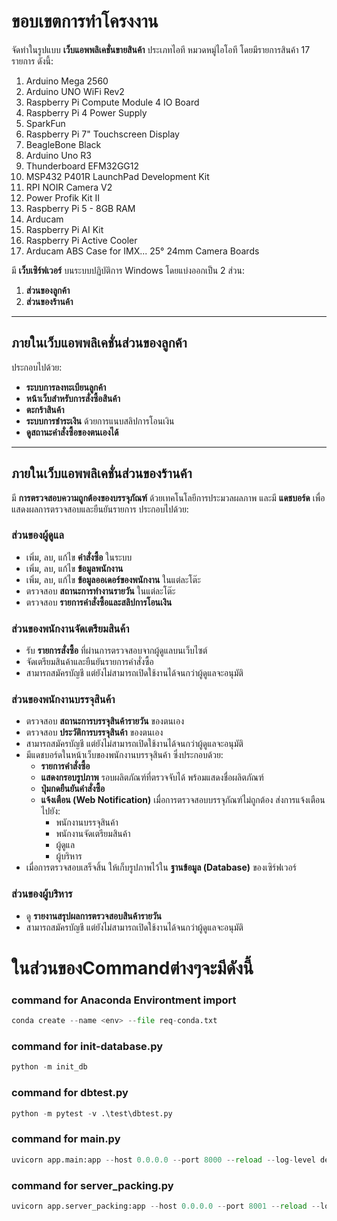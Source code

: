 # ขอบเขตการทำโครงงาน

จัดทำในรูปแบบ **เว็บแอพพลิเคชั่นขายสินค้า** ประเภทไอที หมวดหมู่ไอโอที โดยมีรายการสินค้า 17 รายการ ดังนี้:

1. Arduino Mega 2560
2. Arduino UNO WiFi Rev2
3. Raspberry Pi Compute Module 4 IO Board
4. Raspberry Pi 4 Power Supply
5. SparkFun
6. Raspberry Pi 7" Touchscreen Display
7. BeagleBone Black
8. Arduino Uno R3
9. Thunderboard EFM32GG12
10. MSP432 P401R LaunchPad Development Kit
11. RPI NOIR Camera V2
12. Power Profik Kit II
13. Raspberry Pi 5 - 8GB RAM
14. Arducam
15. Raspberry Pi AI Kit
16. Raspberry Pi Active Cooler
17. Arducam ABS Case for IMX... 25° 24mm Camera Boards

มี **เว็บเซิร์ฟเวอร์** บนระบบปฏิบัติการ Windows โดยแบ่งออกเป็น 2 ส่วน:

1. **ส่วนของลูกค้า**
2. **ส่วนของร้านค้า**

---

## **ภายในเว็บแอพพลิเคชั่นส่วนของลูกค้า**

ประกอบไปด้วย:

- **ระบบการลงทะเบียนลูกค้า**
- **หน้าเว็บสำหรับการสั่งซื้อสินค้า**
- **ตะกร้าสินค้า**
- **ระบบการชำระเงิน** ด้วยการแนบสลิปการโอนเงิน
- **ดูสถานะคำสั่งซื้อของตนเองได้**

---

## **ภายในเว็บแอพพลิเคชั่นส่วนของร้านค้า**

มี **การตรวจสอบความถูกต้องของบรรจุภัณฑ์** ด้วยเทคโนโลยีการประมวลผลภาพ และมี **แดชบอร์ด** เพื่อแสดงผลการตรวจสอบและยืนยันรายการ ประกอบไปด้วย:

### **ส่วนของผู้ดูแล**

- เพิ่ม, ลบ, แก้ไข **คำสั่งซื้อ** ในระบบ
- เพิ่ม, ลบ, แก้ไข **ข้อมูลพนักงาน**
- เพิ่ม, ลบ, แก้ไข **ข้อมูลออเดอร์ของพนักงาน** ในแต่ละโต๊ะ
- ตรวจสอบ **สถานะการทำงานรายวัน** ในแต่ละโต๊ะ
- ตรวจสอบ **รายการคำสั่งซื้อและสลิปการโอนเงิน**

### **ส่วนของพนักงานจัดเตรียมสินค้า**

- รับ **รายการสั่งซื้อ** ที่ผ่านการตรวจสอบจากผู้ดูแลบนเว็บไซต์
- จัดเตรียมสินค้าและยืนยันรายการคำสั่งซื้อ
- สามารถสมัครบัญชี แต่ยังไม่สามารถเปิดใช้งานได้จนกว่าผู้ดูแลจะอนุมัติ

### **ส่วนของพนักงานบรรจุสินค้า**

- ตรวจสอบ **สถานะการบรรจุสินค้ารายวัน** ของตนเอง
- ตรวจสอบ **ประวัติการบรรจุสินค้า** ของตนเอง
- สามารถสมัครบัญชี แต่ยังไม่สามารถเปิดใช้งานได้จนกว่าผู้ดูแลจะอนุมัติ
- มีแดชบอร์ดในหน้าเว็บของพนักงานบรรจุสินค้า ซึ่งประกอบด้วย:
  - **รายการคำสั่งซื้อ**
  - **แสดงกรอบรูปภาพ** รอบผลิตภัณฑ์ที่ตรวจจับได้ พร้อมแสดงชื่อผลิตภัณฑ์
  - **ปุ่มกดยืนยันคำสั่งซื้อ**
  - **แจ้งเตือน (Web Notification)** เมื่อการตรวจสอบบรรจุภัณฑ์ไม่ถูกต้อง ส่งการแจ้งเตือนไปยัง:
    - พนักงานบรรจุสินค้า
    - พนักงานจัดเตรียมสินค้า
    - ผู้ดูแล
    - ผู้บริหาร
- เมื่อการตรวจสอบเสร็จสิ้น ให้เก็บรูปภาพไว้ใน **ฐานข้อมูล (Database)** ของเซิร์ฟเวอร์

### **ส่วนของผู้บริหาร**

- ดู **รายงานสรุปผลการตรวจสอบสินค้ารายวัน**
- สามารถสมัครบัญชี แต่ยังไม่สามารถเปิดใช้งานได้จนกว่าผู้ดูแลจะอนุมัติ

# **ในส่วนของCommandต่างๆจะมีดังนี้**

### command for Anaconda Environtment import

```python
conda create --name <env> --file req-conda.txt
```

### command for init-database.py

```python
python -m init_db
```

### command for dbtest.py

```python
python -m pytest -v .\test\dbtest.py
```

### command for main.py

```python
uvicorn app.main:app --host 0.0.0.0 --port 8000 --reload --log-level debug
```

### command for server_packing.py

```python
uvicorn app.server_packing:app --host 0.0.0.0 --port 8001 --reload --log-level debug
```

